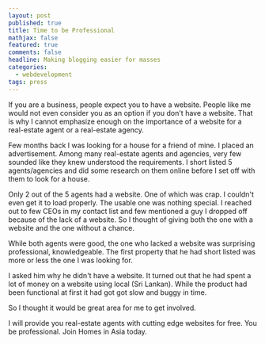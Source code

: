 ```yaml
---
layout: post
published: true
title: Time to be Professional
mathjax: false
featured: true
comments: false
headline: Making blogging easier for masses
categories: 
  - webdevelopment
tags: press
---
```


If you are a business, people expect you to have a website. People like me would not even consider you as an option if
you don't have a website. That is why I cannot emphasize enough on the importance of a website for a real-estate agent
or a real-estate agency.

Few months back I was looking for a house for a friend of mine. I placed an advertisement. Among many real-estate
agents and agencies, very few sounded like they knew understood the requirements. I short listed 5 agents/agencies and
did some research on them online before I set off with them to look for a house.

Only 2 out of the 5 agents had a website. One of which was crap. I couldn't even get it to load properly. The usable
one was nothing special. I reached out to few CEOs in my contact list and few mentioned a guy I dropped off because
of the lack of a website. So I thought of giving both the one with a website and the one without a chance.

While both agents were good, the one who lacked a website was surprising professional, knowledgeable. The first
property that he had short listed was more or less the one I was looking for.

I asked him why he didn't have a website. It turned out that he had spent a lot of money on a website using local (Sri
Lankan). While the product had been functional at first it had got got slow and buggy in time.

So I thought it would be great area for me to get involved.

I will provide you real-estate agents with cutting edge websites for free. You be professional. Join Homes in Asia
today.

